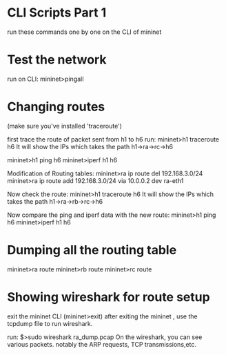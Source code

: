 # CLI Scripts Part 1
run these commands one by one on the CLI of mininet

# Test the network

run on CLI: mininet>pingall


# Changing routes
(make sure you've installed 'traceroute')

first trace the route of packet sent from h1 to h6
run: 
mininet>h1 traceroute h6
It will show the IPs which takes the path h1->ra->rc->h6

mininet>h1 ping h6
mininet>iperf h1 h6


Modification of Routing tables:
mininet>ra ip route del 192.168.3.0/24
mininet>ra ip route add 192.168.3.0/24 via 10.0.0.2 dev ra-eth1

Now check the route:
mininet>h1 traceroute h6
It will show the IPs which takes the path h1->ra->rb->rc->h6

Now compare the ping and iperf data with the new route:
mininet>h1 ping h6
mininet>iperf h1 h6

# Dumping all the routing table
mininet>ra route
mininet>rb route
mininet>rc route


# Showing wireshark for route setup
exit the mininet CLI (mininet>exit)
after exiting the mininet , use the tcpdump file to run wireshark.

run: $>sudo wireshark ra_dump.pcap
On the wireshark, you can see various packets.
notably the ARP requests, TCP transmissions,etc.


